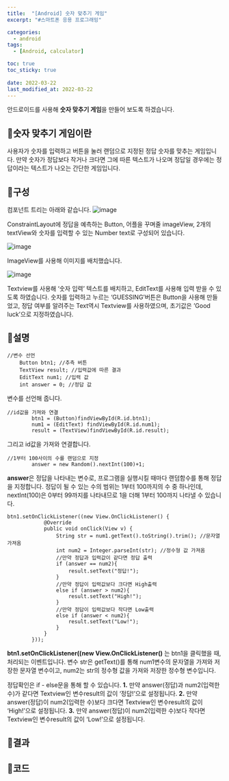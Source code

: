 ```yaml
---
title:  "[Android] 숫자 맞추기 게임"
excerpt: "#스마트폰 응용 프로그래밍"

categories:
  - android
tags:
  - [Android, calculator]

toc: true
toc_sticky: true
 
date: 2022-03-22
last_modified_at: 2022-03-22
---
```


안드로이드를 사용해 **숫자 맞추기 게임**을 만들어 보도록 하겠습니다.

## 📜숫자 맞추기 게임이란
사용자가 숫자를 입력하고 버튼을 눌러  랜덤으로 지정된 정답 숫자를 맞추는 게임입니다.
만약 숫자가 정답보다 작거나 크다면 그에 따른 텍스트가 나오며 정답일 경우에는 정답이라는 텍스트가 나오는 간단한 게임입니다.

## 📜구성
컴포넌트 트리는 아래와 같습니다.
![image](https://github.com/rin1004/rin1004.github.io/assets/59803206/2541480f-8be6-41a8-8304-c6c1106194d9)

ConstraintLayout에 정답을 예측하는 Button, 어플을 꾸며줄 imageView, 2개의 textView와 숫자를 입력할 수 있는 Number text로 구성되어 있습니다. 


![image](https://github.com/rin1004/rin1004.github.io/assets/59803206/d5fe9acf-2b92-49b8-8c96-60f028b6d8cc)

ImageView를 사용해 이미지를 배치했습니다.


![image](https://github.com/rin1004/rin1004.github.io/assets/59803206/bead1bd4-1e7b-48f7-b207-36f854bcc074)

Textview를 사용해 ‘숫자 입력’ 텍스트를 배치하고, EditText를 사용해 입력 받을 수 있도록 하였습니다. 숫자를 입력하고 누르는 ‘GUESSING’버튼은 Button을 사용해 만들었고, 정답 여부를 알려주는 Text역시 Textview를 사용하였으며, 초기값은 ’Good luck’으로 지정하였습니다.


## 📜설명
```
//변수 선언
    Button btn1; //추측 버튼
    TextView result; //입력값에 따른 결과
    EditText num1; //입력 값
    int answer = 0; //정답 값
```
변수를 선언해 줍니다. 


```
//id값을 가져와 연결
        btn1 = (Button)findViewById(R.id.btn1);
        num1 = (EditText) findViewById(R.id.num1);
        result = (TextView)findViewById(R.id.result);
```
그리고 id값을 가져와 연결합니다.


```
//1부터 100사이의 수를 랜덤으로 지정
        answer = new Random().nextInt(100)+1;
```
**answer**은 정답을 나타내는 변수로, 프로그램을 실행시킬 때마다 랜덤함수를 통해 정답을 지정합니다. 정답이 될 수 있는 수의 범위는 1부터 100까지의 수 중 하나인데, nextInt(100)은 0부터 99까지를 나타내므로 1을 더해 1부터 100까지 나타낼 수 있습니다.


```
btn1.setOnClickListener((new View.OnClickListener() {
            @Override
            public void onClick(View v) {
                String str = num1.getText().toString().trim(); //문자열 가져옴
                int num2 = Integer.parseInt(str); //정수형 값 가져옴
                //만약 정답과 입력값이 같다면 정답 출력
                if (answer == num2){
                    result.setText("정답!");
                }
                //만약 정답이 입력값보다 크다면 High출력
                else if (answer > num2){
                    result.setText("High!");
                }
                //만약 정답이 입력값보다 작다면 Low출력
                else if (answer < num2){
                    result.setText("Low!");
                }
            }
        }));
```
**btn1.setOnClickListener((new View.OnClickListener()** 는 btn1을 클릭했을 때, 처리되는 이벤트입니다.
변수 str은 getText()를 통해 num1변수의 문자열을 가져와 저장한 문자열 변수이고, num2는 str의 정수형 값을 가져와 저장한 정수형 변수입니다.

정답확인은 if - else문을 통해 할 수 있습니다.
**1.**	 만약 answer(정답)과 num2(입력한 수)가 같다면 Textview인 변수result의 값이 ‘정답!’으로 설정됩니다.
**2.**	만약 answer(정답)이 num2(입력한 수)보다 크다면 Textview인 변수result의 값이 ‘High!’으로 설정됩니다.
**3.**	만약 answer(정답)이 num2(입력한 수)보다 작다면 Textview인 변수result의 값이 ‘Low!’으로 설정됩니다.


## 📜결과


## 📜코드